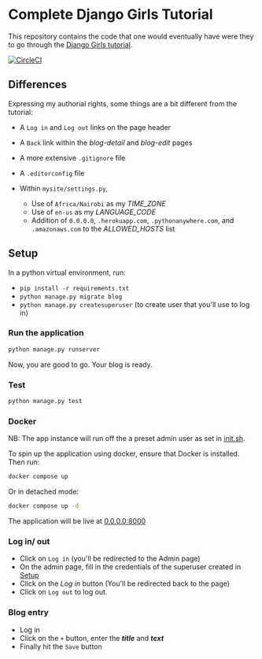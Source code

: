 # Complete Django Girls Tutorial

This repository contains the code that one would eventually have were they to go through the [Django Girls tutorial](https://tutorial.djangogirls.org/en/).

[![CircleCI](https://circleci.com/gh/CIRCLECI-GWP/django_girls_complete.svg?style=svg)](https://circleci.com/gh/CIRCLECI-GWP/django_girls_complete)

## Differences

Expressing my authorial rights, some things are a bit different from the tutorial:

- A `Log in` and `Log out` links on the page header
- A `Back` link within the *blog-detail* and *blog-edit* pages
- A more extensive `.gitignore` file
- A `.editorconfig` file

- Within `mysite/settings.py`,

  - Use of `Africa/Nairobi` as my *TIME_ZONE*
  - Use of `en-us` as my *LANGUAGE_CODE*
  - Addition of `0.0.0.0`, `.herokuapp.com`, `.pythonanywhere.com`, and `.amazonaws.com` to the *ALLOWED_HOSTS* list

## Setup

In a python virtual environment, run:

- `pip install -r requirements.txt`
- `python manage.py migrate blog`
- `python manage.py createsuperuser` (to create user that you'll use to log in)

### Run the application

```bash
python manage.py runserver
```

Now, you are good to go. Your blog is ready.

### Test

```bash
python manage.py test
```

### Docker

NB: The app instance will run off the a preset admin user as set in [init.sh](/init.sh).

To spin up the application using docker, ensure that Docker is installed. Then run:

```bash
docker compose up
```

Or in detached mode:

```bash
docker compose up -d
```

The application will be live at [0.0.0.0:8000](0.0.0.0:8000)

### Log in/ out

- Click on `Log in` (you'll be redirected to the Admin page)
- On the admin page, fill in the credentials of the superuser created in [Setup](#setup)
- Click on the *Log in* button (You'll be redirected back to the page)
- Click on `Log out` to log out.

### Blog entry

- Log in
- Click on the `+` button, enter the ***title*** and ***text***
- Finally hit the `Save` button

